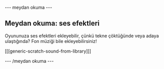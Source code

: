 \--- meydan okuma \---

## Meydan okuma: ses efektleri

Oyununuza ses efektleri ekleyebilir, çünkü tekne çöktüğünde veya adaya ulaştığında? Fon müziği bile ekleyebilirsiniz!

[[[generic-scratch-sound-from-library]]]

\--- /meydan okuma \---